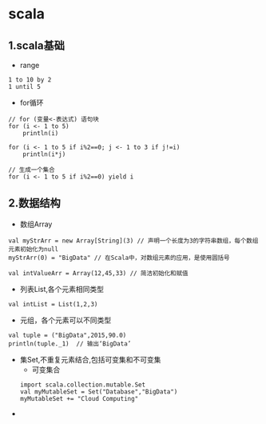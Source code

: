 # scala

## 1.scala基础
- range
```
1 to 10 by 2
1 until 5
```
- for循环
```
// for (变量<-表达式) 语句块
for (i <- 1 to 5) 
	println(i)

for (i <- 1 to 5 if i%2==0; j <- 1 to 3 if j!=i) 
	println(i*j)

// 生成一个集合
for (i <- 1 to 5 if i%2==0) yield i 
```


## 2.数据结构
- 数组Array
```
val myStrArr = new Array[String](3) // 声明一个长度为3的字符串数组，每个数组元素初始化为null
myStrArr(0) = "BigData" // 在Scala中，对数组元素的应用，是使用圆括号

val intValueArr = Array(12,45,33) // 简洁初始化和赋值

```
- 列表List,各个元素相同类型
```
val intList = List(1,2,3)
```
- 元组，各个元素可以不同类型
```
val tuple = ("BigData",2015,90.0)
println(tuple._1)  // 输出‘BigData’

```
- 集Set,不重复元素结合,包括可变集和不可变集
 	- 可变集合
	```
	import scala.collection.mutable.Set
	val myMutableSet = Set("Database","BigData")
	myMutableSet += "Cloud Computing"

	```
- 

